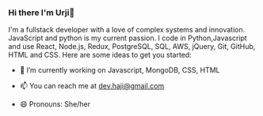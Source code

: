 ### Hi there I'm Urji👋


I'm a fullstack developer with a love of complex systems and innovation. JavaScript and python is my current passion. I code in Python,Javascript and use React, Node.js, Redux, PostgreSQL, SQL, AWS, jQuery, Git, GitHub, HTML and CSS. 
Here are some ideas to get you started:

- 🔭 I’m currently working on Javascript, MongoDB, CSS, HTML

- 📫 You can reach me at dev.haji@gmail.com
- 😄 Pronouns: She/her

